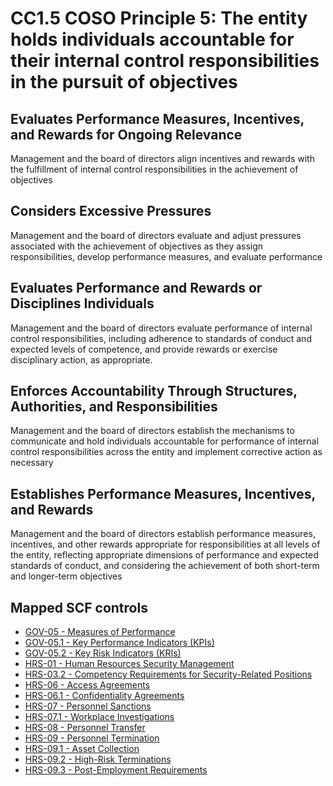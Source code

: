# CC1.5 COSO Principle 5: The entity holds individuals accountable for their internal control responsibilities in the pursuit of objectives
## Evaluates Performance Measures, Incentives, and Rewards for Ongoing Relevance
Management and the board of directors align incentives and rewards with the fulfillment of internal control responsibilities in the achievement of objectives
## Considers Excessive Pressures
Management and the board of directors evaluate and adjust pressures associated with the achievement of objectives as they assign responsibilities, develop performance measures, and evaluate performance
## Evaluates Performance and Rewards or Disciplines Individuals
Management and the board of directors evaluate performance of internal control responsibilities, including adherence to standards of conduct and expected levels of competence, and provide rewards or exercise disciplinary action, as appropriate.
## Enforces Accountability Through Structures, Authorities, and Responsibilities
Management and the board of directors establish the mechanisms to communicate and hold individuals accountable for performance of internal control responsibilities across the entity and implement corrective action as necessary
## Establishes Performance Measures, Incentives, and Rewards
Management and the board of directors establish performance measures, incentives, and other rewards appropriate for responsibilities at all levels of the entity, reflecting appropriate dimensions of performance and expected standards of conduct, and considering the achievement of both short-term and longer-term objectives
## Mapped SCF controls
- [GOV-05 - Measures of Performance](../scf/gov-05-measuresofperformance.md)
- [GOV-05.1 - Key Performance Indicators (KPIs)](../scf/gov-051-keyperformanceindicators(kpis).md)
- [GOV-05.2 - Key Risk Indicators (KRIs)](../scf/gov-052-keyriskindicators(kris).md)
- [HRS-01 - Human Resources Security Management](../scf/hrs-01-humanresourcessecuritymanagement.md)
- [HRS-03.2 - Competency Requirements for Security-Related Positions](../scf/hrs-032-competencyrequirementsforsecurity-relatedpositions.md)
- [HRS-06 - Access Agreements](../scf/hrs-06-accessagreements.md)
- [HRS-06.1 - Confidentiality Agreements](../scf/hrs-061-confidentialityagreements.md)
- [HRS-07 - Personnel Sanctions](../scf/hrs-07-personnelsanctions.md)
- [HRS-07.1 - Workplace Investigations](../scf/hrs-071-workplaceinvestigations.md)
- [HRS-08 - Personnel Transfer](../scf/hrs-08-personneltransfer.md)
- [HRS-09 - Personnel Termination](../scf/hrs-09-personneltermination.md)
- [HRS-09.1 - Asset Collection](../scf/hrs-091-assetcollection.md)
- [HRS-09.2 - High-Risk Terminations](../scf/hrs-092-high-riskterminations.md)
- [HRS-09.3 - Post-Employment Requirements](../scf/hrs-093-post-employmentrequirements.md)